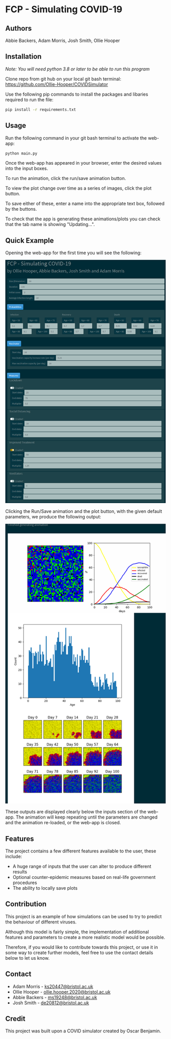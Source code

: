 # FCP - Simulating COVID-19

## Authors 
Abbie Backers, Adam Morris, Josh Smith, Ollie Hooper

## Installation

*Note: You will need python 3.8 or later to be able to run this program*	

Clone repo from git hub on your local git bash terminal: https://github.com/Ollie-Hooper/COVIDSimulator

Use the following pip commands to install the packages and libaries required to run the file: 

```bash
pip install -r requirements.txt
```

## Usage

Run the following command in your git bash terminal to activate the web-app:

```bash
python main.py
```

Once the web-app has appeared in your browser, enter the desired values into the input boxes.

To run the animation, click the run/save animation button.

To view the plot change over time as a series of images, click the plot button.

To save either of these, enter a name into the appropriate text box, followed by the buttons.

To check that the app is generating these animations/plots you can check that the tab name is showing "Updating...".

## Quick Example

Opening the web-app for the first time you will see the following:

![Quick Example -  Default Parameters](https://github.com/Ollie-Hooper/COVIDSimulator/blob/master/parameters.png)

Clicking the Run/Save animation and the plot button, with the given default parameters, we produce the following output:

![Quick Example - Outputs](https://github.com/Ollie-Hooper/COVIDSimulator/blob/master/results.png)

These outputs are displayed clearly below the inputs section of the web-app. The animation will keep repeating until the parameters are changed and the animation re-loaded, or the web-app is closed.

## Features
The project contains a few different features available to the user, these include: 

 - A huge range of inputs that the user can alter to produce different results
 - Optional counter-epidemic measures based on real-life government procedures
 - The ability to locally save plots 
 
## Contribution
This project is an example of how simulations can be used to try to predict the behaviour of different viruses.

Although this model is fairly simple, the implementation of additional features and parameters to create a more realistic model would be possible. 

Therefore, if you would like to contribute towards this project, or use it in some way to create further models, feel free to use the contact details below to let us know.  

## Contact

 - Adam Morris - ks20447@bristol.ac.uk
 - Ollie Hooper - ollie.hooper.2020@bristol.ac.uk
 - Abbie Backers - ms19248@bristol.ac.uk
 - Josh Smith - de20812@bristol.ac.uk

## Credit
This project was built upon a COVID simulator created by Oscar Benjamin.
